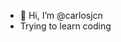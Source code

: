 - 👋 Hi, I’m @carlosjcn
- Trying to learn coding 

<!---
carlosjcn/carlosjcn is a ✨ special ✨ repository because its `README.md` (this file) appears on your GitHub profile.
You can click the Preview link to take a look at your changes.
--->

